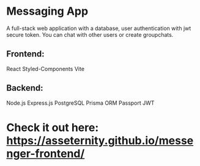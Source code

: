 # Messaging App

A full-stack web application with a database, user authentication with jwt secure token. You can chat with other users or create groupchats.

## Frontend:

React Styled-Components Vite

## Backend:

Node.js Express.js PostgreSQL Prisma ORM Passport JWT

# Check it out here: https://asseternity.github.io/messenger-frontend/
